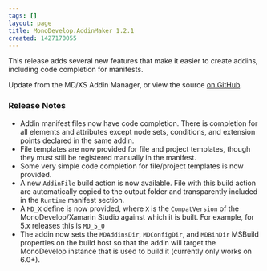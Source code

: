 ```yaml
---
tags: []
layout: page
title: MonoDevelop.AddinMaker 1.2.1
created: 1427170055
---
```

This release adds several new features that make it easier to create addins, including code completion for manifests.

Update from the MD/XS Addin Manager, or view the source <a href="https://github.com/mhutch/MonoDevelop.AddinMaker">on GitHub</a>.

<h3>Release Notes</h3>

<ul>
<li>Addin manifest files now have code completion. There is completion for all elements and attributes except node sets, conditions, and extension points declared in the same addin.
</li>
<li>
File templates are now provided for file and project templates, though they must still be registered manually in the manifest.
</li>
<li>
Some very simple code completion for file/project templates is now provided.
</li>
<li>
A new <code>AddinFile</code> build action is now available. File with this build action are automatically copied to the output folder and transparently included in the <code>Runtime</code> manifest section.
</li>
<li>
A <code>MD_X</code> define is now provided, where <code>X</code> is the <code>CompatVersion</code> of the MonoDevelop/Xamarin Studio against which it is built. For example, for 5.x releases this is <code>MD_5_0</code>
</li>
<li>The addin now sets the <code>MDAddinsDir</code>, <code>MDConfigDir</code>, and <code>MDBinDir</code> MSBuild properties on the build host so that the addin will target the MonoDevelop instance that is used to build it (currently only works on 6.0+).
</ul>
